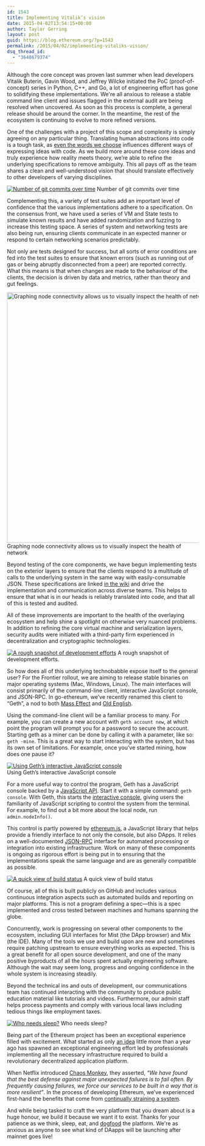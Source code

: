 ```yaml
---
id: 1543
title: Implementing Vitalik’s vision
date: 2015-04-02T13:54:15+00:00
author: Taylor Gerring
layout: post
guid: https://blog.ethereum.org/?p=1543
permalink: /2015/04/02/implementing-vitaliks-vision/
dsq_thread_id:
  - "3648679374"
---
```

Although the core concept was proven last summer when lead developers Vitalik Buterin, Gavin Wood, and Jeffrey Wilcke initiated the PoC (proof-of-concept) series in Python, C++, and Go, a lot of engineering effort has gone to solidifying these implementations. We're all anxious to release a stable command line client and issues flagged in the external audit are being resolved when uncovered. As soon as this process is complete, a general release should be around the corner. In the meantime, the rest of the ecosystem is continuing to evolve to more refined versions.

<!--more-->

One of the challenges with a project of this scope and complexity is simply agreeing on any particular thing. Translating human abstractions into code is a tough task, as <a href="http://queue.acm.org/detail.cfm?id=1999945" target="_blank">even the words we choose</a> influences different ways of expressing ideas with code. As we build more around these core ideas and truly experience how reality meets theory, we’re able to refine the underlying specifications to remove ambiguity. This all pays off as the team shares a clean and well-understood vision that should translate effectively to other developers of varying disciplines.

<a href="https://blog.ethereum.org/wp-content/uploads/2015/03/Screen-Shot-2015-03-28-at-15.39.17-1.png"><img src="https://blog.ethereum.org/wp-content/uploads/2015/03/Screen-Shot-2015-03-28-at-15.39.17-1.png" alt="Number of git commits over time" /></a>
Number of git commits over time

Complementing this, a variety of test suites add an important level of confidence that the various implementations adhere to a specification. On the consensus front, we have used a series of VM and State tests to simulate known results and have added randomization and fuzzing to increase this testing space. A series of system and networking tests are also being run, ensuring clients communicate in an expected manner or respond to certain networking scenarios predictably.

Not only are tests designed for success, but all sorts of error conditions are fed into the test suites to ensure that known errors (such as running out of gas or being abruptly disconnected from a peer) are reported correctly. What this means is that when changes are made to the behaviour of the clients, the decision is driven by data and metrics, rather than theory and gut feelings.

<a href="https://blog.ethereum.org/wp-content/uploads/2015/03/peerconnections.jpg"><img class="size-full wp-image-1550" src="https://blog.ethereum.org/wp-content/uploads/2015/03/peerconnections.jpg" alt="Graphing node connectivity allows us to visually inspect the health of network" width="711" height="658" /></a> Graphing node connectivity allows us to visually inspect the health of network

Beyond testing of the core components, we have begun implementing tests on the exterior layers to ensure that the clients respond to a multitude of calls to the underlying system in the same way with easily-consumable JSON. These specifications are linked <a href="https://github.com/ethereum/wiki/wiki" target="_blank">in the wiki</a> and drive the implementation and communication across diverse teams. This helps to ensure that what is in our heads is reliably translated into code, and that all of this is tested and audited.

All of these improvements are important to the health of the overlaying ecosystem and help shine a spotlight on otherwise very nuanced problems. In addition to refining the core virtual machine and serialization layers, security audits were initiated with a third-party firm experienced in decentralization and cryptographic technologies.

<a href="https://blog.ethereum.org/wp-content/uploads/2015/03/Ethereum-Infrastructure.png"><img class="size-full wp-image-1551" src="https://blog.ethereum.org/wp-content/uploads/2015/03/Ethereum-Infrastructure.png" alt="A rough snapshot of development efforts" /></a>
A rough snapshot of development efforts.

So how does all of this underlying technobabble expose itself to the general user? For the Frontier rollout, we are aiming to release stable binaries on major operating systems (Mac, Windows, Linux). The main interfaces will consist primarily of the command-line client, interactive JavaScript console, and JSON-RPC. In go-ethereum, we’ve recently renamed this client to “Geth”, a nod to both <a href="http://masseffect.wikia.com/wiki/Geth" target="_blank">Mass Effect</a> and <a href="http://www.thefreedictionary.com/Geth" target="_blank">Old English</a>.

Using the command-line client will be a familiar process to many. For example, you can create a new account with `geth account new`, at which point the program will prompt you for a password to secure the account. Starting geth as a miner can be done by calling it with a parameter, like so: `geth -mine`. This is a great way to start interacting with the system, but has its own set of limitations. For example, once you’ve started mining, how does one pause it?

<a href="https://blog.ethereum.org/wp-content/uploads/2015/03/geth9.gif"><img src="https://blog.ethereum.org/wp-content/uploads/2015/03/geth9.gif" alt="Using Geth’s interactive JavaScript console" /></a>
<br>
Using Geth’s interactive JavaScript console

For a more useful way to control the program, Geth has a JavaScript console backed by a <a href="https://github.com/ethereum/wiki/wiki/JavaScript-API" target="_blank">JavaScript API</a>. Start it with a simple command: `geth console`. With Geth, this starts the <a href="https://github.com/ethereum/go-ethereum/wiki/JavaScript-Console" target="_blank">interactive console</a>, giving users the familiarity of JavaScript scripting to control the system from the terminal. For example, to find out a bit more about the local node, run `admin.nodeInfo()`.

This control is partly powered by <a href="https://github.com/ethereum/ethereum.js" target="_blank">ethereum.js</a>, a JavaScript library that helps provide a friendly interface to not only the console, but also DApps. It relies on a well-documented <a href="https://github.com/ethereum/wiki/wiki/JSON-RPC" target="_blank">JSON-RPC</a> interface for automated processing or integration into existing infrastructure. Work on many of these components is ongoing as rigorous effort is being put in to ensuring that the implementations speak the same language and are as generally compatible as possible.

<a href="https://blog.ethereum.org/wp-content/uploads/2015/03/Screen-Shot-2015-03-28-at-22.06.02.png"><img class="size-full wp-image-1548" src="https://blog.ethereum.org/wp-content/uploads/2015/03/Screen-Shot-2015-03-28-at-22.06.02.png" alt="A quick view of build status" /></a>
A quick view of build status

Of course, all of this is built publicly on GitHub and includes various continuous integration aspects such as automated builds and reporting on major platforms. This is not a program defining a spec—this is a spec implemented and cross tested between machines and humans spanning the globe.

Concurrently, work is progressing on several other components to the ecosystem, including GUI interfaces for Mist (the DApp browser) and Mix (the IDE). Many of the tools we use and build upon are new and sometimes require patching upstream to ensure everything works as expected. This is a great benefit for all open source development, and one of the many positive byproducts of all the hours spent actually engineering software. Although the wait may seem long, progress and ongoing confidence in the whole system is increasing steadily.

Beyond the technical ins and outs of development, our communications team has continued interacting with the community to produce public education material like tutorials and videos. Furthermore, our admin staff helps process payments and comply with various local laws including tedious things like employment taxes.

<a href="https://blog.ethereum.org/wp-content/uploads/2015/03/Screen-Shot-2015-03-28-at-15.31.34.png"><img src="https://blog.ethereum.org/wp-content/uploads/2015/03/Screen-Shot-2015-03-28-at-15.31.34.png" alt="Who needs sleep?" /></a> Who needs sleep?

Being part of the Ethereum project has been an exceptional experience filled with excitement. What started as only <a href="http://vitalik.ca/ethereum.html" target="_blank">an idea</a> little more than a year ago has spawned an exceptional engineering effort led by professionals implementing all the necessary infrastructure required to build a revolutionary decentralized application platform.

When Netflix introduced <a href="http://techblog.netflix.com/2012/07/chaos-monkey-released-into-wild.html" target="_blank">Chaos Monkey</a>, they asserted, <em>“We have found that the best defense against major unexpected failures is to fail often. By frequently causing failures, we force our services to be built in a way that is more resilient”</em>. In the process of developing Ethereum, we’ve experienced first-hand the benefits that come from <a href="http://en.wikipedia.org/wiki/Wolff%27s_law" target="_blank">continually straining a system</a>.

And while being tasked to craft the very platform that you dream about is a huge honour, we build it because we want it to exist. Thanks for your patience as we think, sleep, eat, and <a href="http://en.wikipedia.org/wiki/Eating_your_own_dog_food">dogfood</a> the platform. We're as anxious as anyone to see what kind of DAapps will be launching after mainnet goes live!